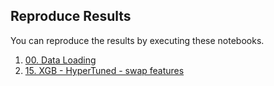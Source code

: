 ## Reproduce Results

You can reproduce the results by executing these notebooks.

1. [00. Data Loading](00.%20Data%20Loading.ipynb)
2. [15. XGB - HyperTuned - swap features](15.%20XGB%20-%20HyperTuned%20-%20swap%20features.ipynb)
